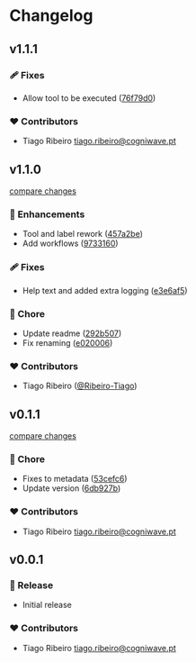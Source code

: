 # Changelog

## v1.1.1


### 🩹 Fixes

- Allow tool to be executed ([76f79d0](https://github.com/cogniwave/gh-sync/commit/76f79d0))

### ❤️ Contributors

- Tiago Ribeiro <tiago.ribeiro@cogniwave.pt>

## v1.1.0

[compare changes](https://github.com/cogniwave/gh-sync/compare/v0.1.1...v1.1.0)

### 🚀 Enhancements

- Tool and label rework ([457a2be](https://github.com/cogniwave/gh-sync/commit/457a2be))
- Add workflows ([9733160](https://github.com/cogniwave/gh-sync/commit/9733160))

### 🩹 Fixes

- Help text and added extra logging ([e3e6af5](https://github.com/cogniwave/gh-sync/commit/e3e6af5))

### 🏡 Chore

- Update readme ([292b507](https://github.com/cogniwave/gh-sync/commit/292b507))
- Fix renaming ([e020006](https://github.com/cogniwave/gh-sync/commit/e020006))

### ❤️ Contributors

- Tiago Ribeiro ([@Ribeiro-Tiago](https://github.com/Ribeiro-Tiago))

## v0.1.1

[compare changes](https://github.com/cogniwave/gh-sync/compare/v0.0.9...v0.1.1)

### 🏡 Chore

- Fixes to metadata ([53cefc6](https://github.com/cogniwave/gh-sync/commit/53cefc6))
- Update version ([6db927b](https://github.com/cogniwave/gh-sync/commit/6db927b))

### ❤️ Contributors

- Tiago Ribeiro <tiago.ribeiro@cogniwave.pt>

## v0.0.1


### 🚀 Release


- Initial release

### ❤️ Contributors

- Tiago Ribeiro <tiago.ribeiro@cogniwave.pt>

